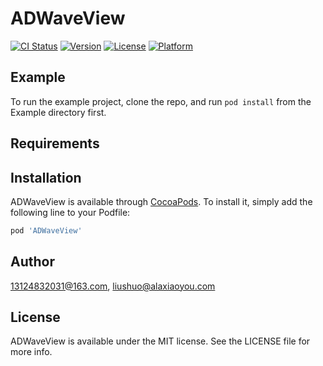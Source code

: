 # ADWaveView

[![CI Status](https://img.shields.io/travis/13124832031@163.com/ADWaveView.svg?style=flat)](https://travis-ci.org/13124832031@163.com/ADWaveView)
[![Version](https://img.shields.io/cocoapods/v/ADWaveView.svg?style=flat)](https://cocoapods.org/pods/ADWaveView)
[![License](https://img.shields.io/cocoapods/l/ADWaveView.svg?style=flat)](https://cocoapods.org/pods/ADWaveView)
[![Platform](https://img.shields.io/cocoapods/p/ADWaveView.svg?style=flat)](https://cocoapods.org/pods/ADWaveView)

## Example

To run the example project, clone the repo, and run `pod install` from the Example directory first.

## Requirements

## Installation

ADWaveView is available through [CocoaPods](https://cocoapods.org). To install
it, simply add the following line to your Podfile:

```ruby
pod 'ADWaveView'
```

## Author

13124832031@163.com, liushuo@alaxiaoyou.com

## License

ADWaveView is available under the MIT license. See the LICENSE file for more info.
